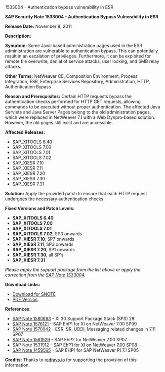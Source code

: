 1533004 - Authentication bypass vulnerability in ESR

**SAP Security Note 1533004 - Authentication Bypass Vulnerability in ESR**

**Release Date:** November 8, 2011

**Description:**

**Symptom:**
Some Java-based administration pages used in the ESR administration are vulnerable to authentication bypass. This can potentially result in an escalation of privileges. Furthermore, it can be exploited for remote file overwrite, denial of service attacks, user locking, and SMB relay attacks.

**Other Terms:**
NetWeaver CE, Composition Environment, Process Integration, ESR, Enterprise Services Repository, Administration, HTTP, Authentication Bypass

**Reason and Prerequisites:**
Certain HTTP requests bypass the authentication checks performed for HTTP GET requests, allowing commands to be executed without proper authentication. The affected Java Servlets and Java Server Pages belong to the old administration pages, which were replaced in NetWeaver 7.1 with a Web Dynpro-based solution. However, the old pages still exist and are accessible.

**Affected Releases:**
- SAP_XITOOLS 6.40
- SAP_XITOOLS 7.00
- SAP_XITOOLS 7.01
- SAP_XITOOLS 7.02
- SAP_XIESR 7.10
- SAP_XIESR 7.11
- SAP_XIESR 7.20
- SAP_XIESR 7.30
- SAP_XIESR 7.31

**Solution:**
Apply the provided patch to ensure that each HTTP request undergoes the necessary authentication checks.

**Fixed Versions and Patch Levels:**
- **SAP_XITOOLS 6.40**
- **SAP_XITOOLS 7.00**
- **SAP_XITOOLS 7.01**
- **SAP_XITOOLS 7.02**, SP3 onwards
- **SAP_XIESR 7.10**, SP7 onwards
- **SAP_XIESR 7.11**, SP3 onwards
- **SAP_XIESR 7.20**, SP1 onwards
- **SAP_XIESR 7.30**, all SP's
- **SAP_XIESR 7.31**

*Please apply the support package from the list above or apply the correction from the [SAP Note 1533004](https://notesdownloads.sap.com/note/0040000017137872017).*

**Download Links:**
- [Download for SNOTE](https://notesdownloads.sap.com/note/0040000017137872017)
- [PDF Version](https://me.sap.com/sap/support/sfm/notes/print/0001533004?language=en-US&token=8E1E594224EB026C3EE3C05618930131)

**References:**
- [SAP Note 1580663](https://me.sap.com/notes/1580663) - XI 30 Support Package Stack (SPS) 28
- [SAP Note 1576121](https://me.sap.com/notes/1576121) - SAP EhP1 for XI on NetWeaver 7.00 SP09
- [SAP Note 1570042](https://me.sap.com/notes/1570042) - ESR, SR, UDDI, Messaging related changes in 7.11 SP07
- [SAP Note 1561929](https://me.sap.com/notes/1561929) - SAP EhP2 for NetWeaver 7.00 SP07
- [SAP Note 1531912](https://me.sap.com/notes/1531912) - SAP EhP1 for XI on NetWeaver 7.00 SP08
- [SAP Note 1459565](https://me.sap.com/notes/1459565) - SAP EHP1 for SAP NetWeaver PI 7.1 SP05

**Credits:**
Thanks to [redrays.io](https://redrays.io) for supporting the provision of this information.